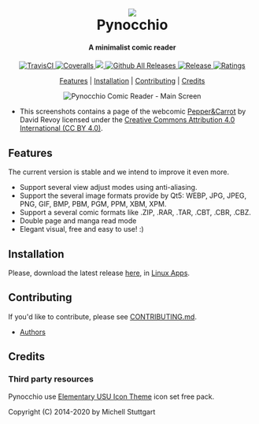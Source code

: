
<h1 align="center">
  <br>
  <a href="https://pynocchio.github.io/">
  <img src="https://github.com/mstuttgart/pynocchio/blob/develop/data/pynocchio.png"></a>
  <br>
  Pynocchio
  <br>
</h1>

<h4 align="center">A minimalist comic reader</h4>

<p align="center">
  <a href="https://travis-ci.org/mstuttgart/pynocchio">
    <img src="https://img.shields.io/travis/mstuttgart/pynocchio/develop.svg?style=flat-square" alt="TravisCI">
  </a>
  <a href="https://coveralls.io/github/mstuttgart/pynocchio?branch=develop">
    <img src="https://img.shields.io/coveralls/mstuttgart/pynocchio/develop.svg?style=flat-square" alt="Coveralls">
  </a>
  <a href="https://codeclimate.com/github/mstuttgart/pynocchio/maintainability">
    <img src="https://img.shields.io/codeclimate/maintainability/mstuttgart/pynocchio.svg?style=flat-square" />
  </a>
  <a href="https://github.com/mstuttgart/pynocchio/releases">
        <img src="https://img.shields.io/github/downloads/mstuttgart/pynocchio/total.svg?style=flat-square" alt="Github All Releases">
  </a>
    <a href="https://github.com/mstuttgart/pynocchio/releases/latest">
      <img src="https://img.shields.io/github/release/mstuttgart/pynocchio.svg?style=flat-square" alt="Release">
  </a>
    <a href="https://github.com/mstuttgart/pynocchio/blob/develop/LICENSE">
      <img src="https://img.shields.io/github/license/mstuttgart/pynocchio.svg?style=flat-square" alt="Ratings">
  </a>
</p>

<p align="center">
  <a href="#features">Features</a> | 
  <a href="#installation">Installation</a> |
  <a href="#contributing">Contributing</a> |
  <a href="#credits">Credits</a>
</p>

<p align="center">
<img src="data/screenshots/screenshot_02.png" alt="Pynocchio Comic Reader - Main Screen">
</p>

* This screenshots contains a page of the webcomic [Pepper&Carrot](https://www.peppercarrot.com/) by David Revoy licensed under the [Creative Commons Attribution 4.0 International (CC BY 4.0)](https://creativecommons.org/licenses/by/4.0/).

## Features

The current version is stable and we intend to improve it even more.

* Support several view adjust modes using anti-aliasing.
* Support the several image formats provide by Qt5: WEBP, JPG, JPEG, PNG, GIF, BMP, PBM, PGM, PPM, XBM, XPM.
* Support a several comic formats like .ZIP, .RAR, .TAR, .CBT, .CBR, .CBZ.
* Double page and manga read mode
* Elegant visual, free and easy to use! :) 

## Installation

Please, download the latest release [here](https://github.com/mstuttgart/pynocchio/releases/latest), in [Linux Apps](https://www.linux-apps.com/p/1126786).

## Contributing

If you'd like to contribute, please see [CONTRIBUTING.md](https://github.com/mstuttgart/pynocchio/blob/develop/CONTRIBUTING.md).

* [Authors](https://github.com/mstuttgart/pynocchio/blob/develop/AUTHORS.md)

## Credits

### Third party resources

Pynocchio use [Elementary USU Icon Theme](https://store.kde.org/content/show.php/elementary+USU?content=148128) icon set free pack.

Copyright (C) 2014-2020 by Michell Stuttgart
